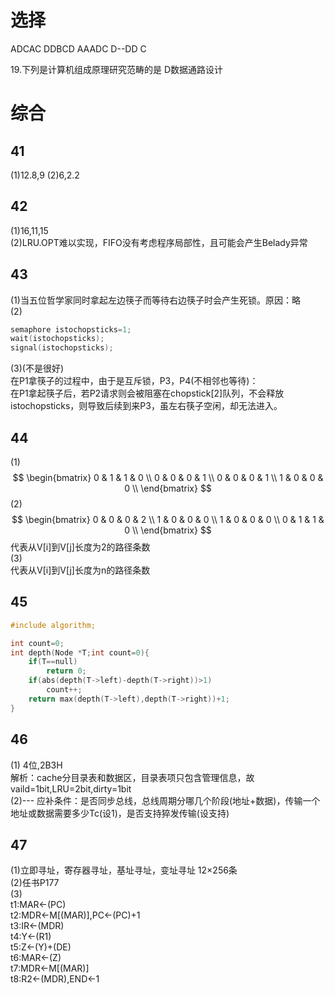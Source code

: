 # 选择
ADCAC DDBCD 
AAADC D--DD 
C

19.下列是计算机组成原理研究范畴的是 D数据通路设计
# 综合
## 41
(1)12.8,9
(2)6,2.2
## 42
(1)16,11,15  
(2)LRU.OPT难以实现，FIFO没有考虑程序局部性，且可能会产生Belady异常
## 43
(1)当五位哲学家同时拿起左边筷子而等待右边筷子时会产生死锁。原因：略  
(2)
```c++
semaphore istochopsticks=1;
wait(istochopsticks);
signal(istochopsticks);
```
(3)(不是很好)  
在P1拿筷子的过程中，由于是互斥锁，P3，P4(不相邻也等待)：  
在P1拿起筷子后，若P2请求则会被阻塞在chopstick[2]队列，不会释放istochopsticks，则导致后续到来P3，虽左右筷子空闲，却无法进入。
## 44
(1)
$$
\begin{bmatrix}
    0 & 1 & 1 & 0 \\
    0 & 0 & 0 & 1 \\
    0 & 0 & 0 & 1 \\
    1 & 0 & 0 & 0 \\
\end{bmatrix}
$$
(2)
$$
\begin{bmatrix}
    0 & 0 & 0 & 2 \\
    1 & 0 & 0 & 0 \\
    1 & 0 & 0 & 0 \\
    0 & 1 & 1 & 0 \\
\end{bmatrix}
$$
代表从V[i]到V[j]长度为2的路径条数  
(3)  
代表从V[i]到V[j]长度为n的路径条数
## 45
```c++
#include algorithm; 

int count=0;
int depth(Node *T;int count=0){
    if(T==null)
        return 0;
    if(abs(depth(T->left)-depth(T->right))>1)
        count++;
    return max(depth(T->left),depth(T->right))+1;
}
```
## 46
(1)
4位,2B3H  
解析：cache分目录表和数据区，目录表项只包含管理信息，故vaild=1bit,LRU=2bit,dirty=1bit  
(2)---
应补条件：是否同步总线，总线周期分哪几个阶段(地址+数据)，传输一个地址或数据需要多少Tc(设1)，是否支持猝发传输(设支持)
## 47
(1)立即寻址，寄存器寻址，基址寻址，变址寻址
12×256条  
(2)任书P177  
(3)    
t1:MAR←(PC)  
t2:MDR←M[(MAR)],PC←(PC)+1  
t3:IR←(MDR)  
t4:Y←(R1)  
t5:Z←(Y)+(DE)  
t6:MAR←(Z)   
t7:MDR←M[(MAR)]  
t8:R2←(MDR),END←1